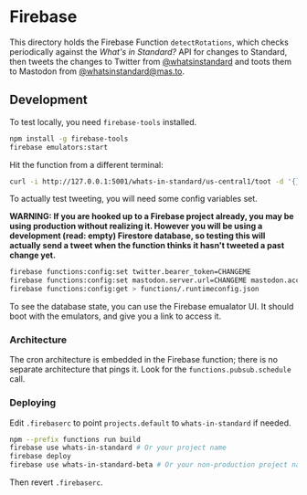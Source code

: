 # Firebase

This directory holds the Firebase Function `detectRotations`,
which checks periodically against the _What's in Standard?_ API for changes to Standard,
then tweets the changes to Twitter from [@whatsinstandard][@whatsinstandard]
and toots them to Mastodon from [@whatsinstandard@mas.to][@whatsinstandard@mas.to].

## Development

To test locally, you need `firebase-tools` installed.

```sh
npm install -g firebase-tools
firebase emulators:start
```

Hit the function from a different terminal:

```sh
curl -i http://127.0.0.1:5001/whats-in-standard/us-central1/toot -d '{}'
```

To actually test tweeting, you will need some config variables set.

**WARNING: If you are hooked up to a Firebase project already,
you may be using production without realizing it.
However you will be using a development (read: empty) Firestore database,
so testing this will actually send a tweet when the function thinks it hasn't tweeted a past change yet.**

```sh
firebase functions:config:set twitter.bearer_token=CHANGEME
firebase functions:config:set mastodon.server.url=CHANGEME mastodon.access_token=CHANGEME
firebase functions:config:get > functions/.runtimeconfig.json
```

To see the database state, you can use the Firebase emualator UI. It should
boot with the emulators, and give you a link to access it.

### Architecture

The cron architecture is embedded in the Firebase function; there is no
separate architecture that pings it. Look for the `functions.pubsub.schedule`
call.

### Deploying

Edit `.firebaserc` to point `projects.default` to `whats-in-standard` if needed.

```sh
npm --prefix functions run build
firebase use whats-in-standard # Or your project name
firebase deploy
firebase use whats-in-standard-beta # Or your non-production project name
```

Then revert `.firebaserc`.

[@whatsinstandard]: https://twitter.com/whatsinstandard
[@whatsinstandard@mas.to]: https://mas.to/@whatsinstandard
